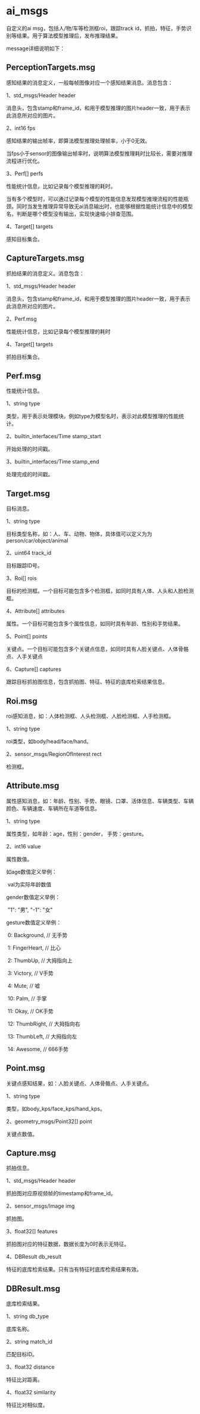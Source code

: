 # ai_msgs

自定义的ai msg，包括人/物/车等检测框roi，跟踪track id，抓拍，特征，手势识别等结果。用于算法模型推理后，发布推理结果。

message详细说明如下：

## PerceptionTargets.msg

感知结果的消息定义，一般每帧图像对应一个感知结果消息。消息包含：

1、std_msgs/Header header

消息头，包含stamp和frame_id，和用于模型推理的图片header一致，用于表示此消息所对应的图片。

2、int16 fps

感知结果的输出帧率，即算法模型推理处理帧率，小于0无效。

当fps小于sensor的图像输出帧率时，说明算法模型推理耗时比较长，需要对推理流程进行优化。

3、Perf[] perfs

性能统计信息，比如记录每个模型推理的耗时。

当有多个模型时，可以通过记录每个模型的性能信息发现模型推理流程的性能瓶颈。同时当发生推理异常导致无ai消息输出时，也能够根据性能统计信息中的模型名，判断是哪个模型没有输出，实现快速缩小排查范围。

4、Target[] targets

感知目标集合。

## CaptureTargets.msg

抓拍结果的消息定义。消息包含：

1、std_msgs/Header header

消息头，包含stamp和frame_id，和用于模型推理的图片header一致，用于表示此消息所对应的图片。

2、Perf.msg

性能统计信息，比如记录每个模型推理的耗时

4、Target[] targets

抓拍目标集合。

## Perf.msg

性能统计信息。

1、string type

类型，用于表示处理模块。例如type为模型名时，表示对此模型推理的性能统计。

2、builtin_interfaces/Time stamp_start

开始处理的时间戳。

3、builtin_interfaces/Time stamp_end

处理完成的时间戳。

## Target.msg

目标消息。

1、string type

目标类型名称，如：人、车、动物、物体，具体值可以定义为为person/car/object/animal

2、uint64 track_id

目标跟踪ID号。

3、Roi[] rois

目标的检测框。一个目标可能包含多个检测框，如同时具有人体、人头和人脸检测框。

4、Attribute[] attributes

属性。一个目标可能包含多个属性信息，如同时具有年龄、性别和手势结果。

5、Point[] points

关键点。一个目标可能包含多个关键点信息，如同时具有人脸关键点、人体骨骼点、人手关键点

6、Capture[] captures

跟踪目标抓拍图信息，包含抓拍图、特征、特征的底库检索结果信息。

## Roi.msg

roi感知消息，如：人体检测框、人头检测框、人脸检测框、人手检测框。

1、string type

roi类型，如body/head/face/hand。

2、sensor_msgs/RegionOfInterest rect

检测框。

## Attribute.msg

属性感知消息，如：年龄、性别、手势、眼镜、口罩、活体信息、车辆类型、车辆颜色、车辆速度、车辆所在车道等信息。

1、string type

属性类型，如年龄：age，性别：gender， 手势：gesture。

2、int16 value

属性数值。

如age数值定义举例：

​	val为实际年龄数值

gender数值定义举例：

​	"1": "男", "-1": "女"

gesture数值定义举例：

​	0: Background,  // 无手势

​	1: FingerHeart,  // 比心

​	2: ThumbUp,  // 大拇指向上

​	3: Victory, // V手势

​	4: Mute,  // 嘘

​	10: Palm,  // 手掌

​	11: Okay,  //  OK手势

​	12: ThumbRight,  //  大拇指向右

​	13: ThumbLeft,  //  大拇指向左

​	14: Awesome,  //  666手势

## Point.msg

关键点感知结果，如：人脸关键点、人体骨骼点、人手关键点。

1、string type

类型，如body_kps/face_kps/hand_kps。

2、geometry_msgs/Point32[] point

关键点数值。

## Capture.msg

抓拍信息。

1、std_msgs/Header header

抓拍图对应原视频帧的timestamp和frame_id。

2、sensor_msgs/Image img

抓拍图。

3、float32[] features

抓拍图对应的特征数据，数据长度为0时表示无特征。

4、DBResult db_result

特征的底库检索结果。只有当有特征时底库检索结果有效。

## DBResult.msg

底库检索结果。

1、string db_type

底库名称。

2、string match_id

匹配目标ID。

3、float32 distance

特征比对距离。

4、float32 similarity

特征比对相似度。

